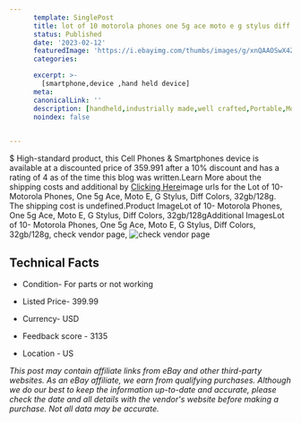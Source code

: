 ```yaml
---
      template: SinglePost
      title: lot of 10 motorola phones one 5g ace moto e g stylus diff colors 32gb 128g
      status: Published
      date: '2023-02-12'
      featuredImage: 'https://i.ebayimg.com/thumbs/images/g/xnQAAOSwX4Zjh9uo/s-l225.jpg'
      categories: 

      excerpt: >-
        [smartphone,device ,hand held device]
      meta:
      canonicalLink: ''
      description: [handheld,industrially made,well crafted,Portable,Mobile,Compact,Convenient,Lightweight,Maneuverable,Man-portable,Miniature,Carriable,Hand-held,Light,Holdable,Transportable,Mobile device,Pocket-sized,On-the-go,Wireless,Cordless,Compact size,Convenient size, smartphone,device ,hand held device]
      noindex: false

        
---
```

$
    High-standard product, this Cell Phones & Smartphones device is available at a discounted price of 359.991 after a 10% discount and has a rating of 4 as of the time this blog was written.Learn More about the shipping costs and additional by [Clicking Here](https://www.ebay.com/itm/266018168530?hash=item3defeb1ed2%3Ag%3AxnQAAOSwX4Zjh9uo&mkevt=1&mkcid=1&mkrid=711-53200-19255-0&campid=%253CePNCampaignId%253E&customid=%253CreferenceId%253E&toolid=10049)image urls for the Lot of 10- Motorola Phones, One 5g Ace, Moto E, G Stylus, Diff Colors, 32gb/128g. The shipping cost is undefined.Product ImageLot of 10- Motorola Phones, One 5g Ace, Moto E, G Stylus, Diff Colors, 32gb/128gAdditional ImagesLot of 10- Motorola Phones, One 5g Ace, Moto E, G Stylus, Diff Colors, 32gb/128g, check vendor page, ![check vendor page](https://origin-galleryplus.ebayimg.com/ws/web/266018168530_2_0_1/225x225.jpg,https://origin-galleryplus.ebayimg.com/ws/web/266018168530_3_0_1/225x225.jpg,https://origin-galleryplus.ebayimg.com/ws/web/266018168530_4_0_1/225x225.jpg,https://origin-galleryplus.ebayimg.com/ws/web/266018168530_5_0_1/225x225.jpg,https://origin-galleryplus.ebayimg.com/ws/web/266018168530_6_0_1/225x225.jpg)
    
    

 ## Technical Facts 



     
      

 - Condition- For parts or not working 


      

 - Listed Price- 399.99 


      

 - Currency- USD 


      

 - Feedback score - 3135 


      

 - Location - US 


      
      

 *_This post may contain affiliate links from eBay and other third-party websites. As an eBay affiliate, we earn from qualifying purchases. Although we do our best to keep the information up-to-date and accurate, please check the date and all details with the vendor's website before making a purchase. Not all data may be accurate._*



    
    
    
    
    